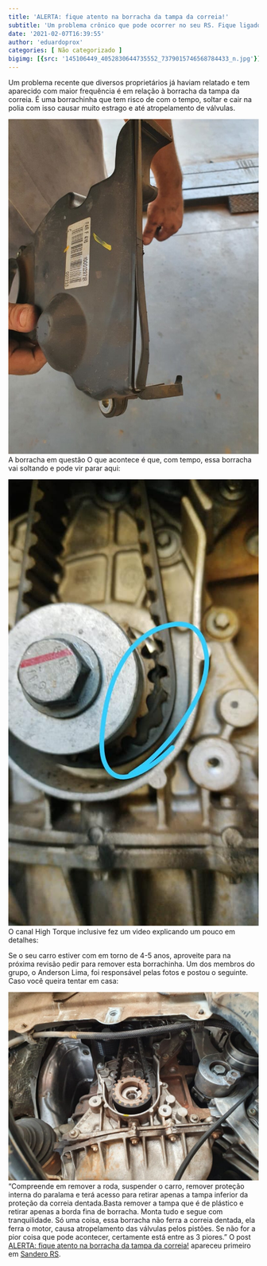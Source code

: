 ```yaml
---
title: 'ALERTA: fique atento na borracha da tampa da correia!'
subtitle: 'Um problema crônico que pode ocorrer no seu RS. Fique ligado.'
date: '2021-02-07T16:39:55'
author: 'eduardoprox'
categories: [ Não categorizado ]
bigimg: [{src: '145106449_4052830644735552_7379015746568784433_n.jpg'}]
---
```


Um problema recente que diversos proprietários já haviam relatado e tem aparecido com maior frequência é em relação à borracha da tampa da correia. É uma borrachinha que tem risco de com o tempo, soltar e cair na polia com isso causar muito estrago e até atropelamento de válvulas.


![](145400909_4052659908085959_8591042466967235217_o-768x1024.jpg)A borracha em questão
O que acontece é que, com tempo, essa borracha vai soltando e pode vir parar aqui:


![](145106449_4052830644735552_7379015746568784433_n.jpg)
O canal High Torque inclusive fez um video explicando um pouco em detalhes:




Se o seu carro estiver com em torno de 4-5 anos, aproveite para na próxima revisão pedir para remover esta borrachinha. Um dos membros do grupo, o Anderson Lima, foi responsável pelas fotos e postou o seguinte. Caso você queira tentar em casa:


![](147345586_4062771203741496_116633651788706617_o-1024x768.jpg)“Compreende em remover a roda, suspender o carro, remover proteção interna do paralama e terá acesso para retirar apenas a tampa inferior da proteção da correia dentada.Basta remover a tampa que é de plástico e retirar apenas a borda fina de borracha. Monta tudo e segue com tranquilidade. Só uma coisa, essa borracha não ferra a correia dentada, ela ferra o motor, causa atropelamento das válvulas pelos pistões. Se não for a pior coisa que pode acontecer, certamente está entre as 3 piores.”
O post [ALERTA: fique atento na borracha da tampa da correia!](https://sanderors.com/alerta-fique-atento-na-borracha-da-tampa-da-correia/) apareceu primeiro em [Sandero RS](https://sanderors.com).

